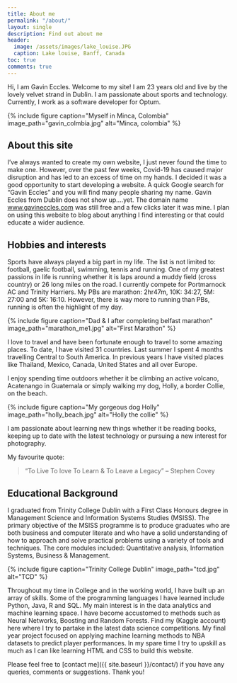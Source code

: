 ```yaml
---
title: About me 
permalink: "/about/"
layout: single
description: Find out about me
header:
  image: /assets/images/lake_louise.JPG
  caption: Lake louise, Banff, Canada
toc: true
comments: true
---
```


Hi, I am Gavin Eccles. Welcome to my site! I am 23 years old and live by the lovely velvet strand in Dublin. I am passionate about sports and technology. Currently, I work as a software developer for Optum. 

{% include figure caption="Myself in Minca, Colombia" image_path="gavin_colmbia.jpg" alt="Minca, colombia" %}

## About this site
I’ve always wanted to create my own website, I just never found the time to make one. However, over the past few weeks, Covid-19 has caused major disruption and has led to an excess of time on my hands. I decided it was a good opportunity to start developing a website. A quick Google search for “Gavin Eccles” and you will find many people sharing my name. Gavin Eccles from Dublin does not show up....yet. The domain name www.gavineccles.com was still free and a few clicks later it was mine. I plan on using this website to blog about anything I find interesting or that could educate a wider audience. 

## Hobbies and interests
Sports have always played a big part in my life. The list is not limited to: football, gaelic football, swimming, tennis and running. One of my greatest passions in life is running whether it is laps around a muddy field (cross country) or 26 long miles on the road. I currently compete for Portmarnock AC and Trinity Harriers. My PBs are marathon: 2hr47m, 10K: 34:27, 5M: 27:00 and 5K: 16:10. However, there is way more to running than PBs, running is often the highlight of my day. 

{% include figure caption="Dad & I after completing belfast marathon" image_path="marathon_me1.jpg" alt="First Marathon" %}

I love to travel and have been fortunate enough to travel to some amazing places. To date, I have visited 31 countries. Last summer I spent 4 months travelling Central to South America. In previous years I have visited places like Thailand, Mexico, Canada, United States and all over Europe. 

I enjoy spending time outdoors whether it be climbing an active volcano, Acatenango in Guatemala or simply walking my dog, Holly, a border Collie, on the beach. 

{% include figure caption="My gorgeous dog Holly" image_path="holly_beach.jpg" alt="Holly the collie" %}

I am passionate about learning new things whether it be reading books, keeping up to date with the latest technology or pursuing a new interest for photography. 

My favourite quote: 
> “To Live To love To Learn & To Leave a Legacy” – Stephen Covey


## Educational Background
I graduated from Trinity College Dublin with a First Class Honours degree in Management Science and Information Systems Studies (MSISS).
The primary objective of the MSISS programme is to produce graduates who are both business and computer literate and who have a solid understanding of how to approach and solve practical problems using a variety of tools and techniques. The core modules included: Quantitative analysis, Information Systems, Business & Management. 

{% include figure caption="Trinity College Dublin" image_path="tcd.jpg" alt="TCD" %}

Throughout my time in College and in the working world, I have built up an array of skills. Some of the programming languages I have learned include Python, Java, R and SQL. My main interest is in the data analytics and machine learning space. I have become accustomed to methods such as Neural Networks, Boosting and Random Forests. Find my (Kaggle account) here where I try to partake in the latest data science competitions. My final year project focused on applying machine learning methods to NBA datasets to predict player performances. In my spare time I try to upskill as much as I can like learning HTML and CSS to build this website. 

Please feel free to [contact me]({{ site.baseurl }}/contact/) if you have any queries, comments or suggestions. Thank you!



